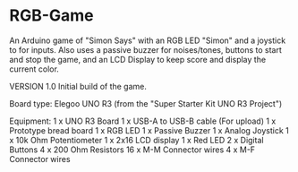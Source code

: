 # RGB-Game
An Arduino game of "Simon Says" with an RGB LED "Simon" and a joystick to for inputs. Also uses a passive buzzer for noises/tones, buttons to start and stop the game, and an LCD Display to keep score and display the current color. 

VERSION 1.0
Initial build of the game.

Board type: Elegoo UNO R3 (from the "Super Starter Kit UNO R3 Project")

Equipment:
1 x UNO R3 Board
1 x USB-A to USB-B cable (For upload)
1 x Prototype bread board
1 x RGB LED
1 x Passive Buzzer
1 x Analog Joystick
1 x 10k Ohm Potentiometer
1 x 2x16 LCD display
1 x Red LED
2 x Digital Buttons
4 x 200 Ohm Resistors
16 x M-M Connector wires
4 x M-F Connector wires
